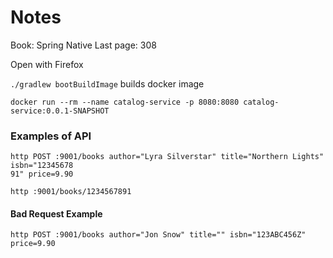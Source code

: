 # Notes
Book: Spring Native
Last page: 308


Open with Firefox

`./gradlew bootBuildImage` builds docker image 

`docker run --rm --name catalog-service -p 8080:8080 catalog-service:0.0.1-SNAPSHOT`


### Examples of API

```agsl
http POST :9001/books author="Lyra Silverstar" title="Northern Lights" isbn="12345678
91" price=9.90
```

```agsl
http :9001/books/1234567891
```

#### Bad Request Example

```agsl
http POST :9001/books author="Jon Snow" title="" isbn="123ABC456Z" price=9.90
```